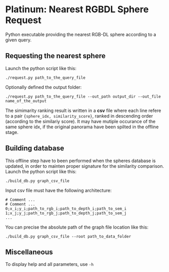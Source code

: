 # Platinum: Nearest RGBDL Sphere Request

Python executable providing the nearest RGB-DL sphere according to a given query.

## Requesting the nearest sphere

Launch the python script like this:
```
./request.py path_to_the_query_file
```
Optionally defined the output folder:
```
./request.py path_to_the_query_file --out_path output_dir --out_file name_of_the_output
```
The simimarity ranking result is written in a **csv** file where each line refere to a pair `{sphere_idx, similarity_score}`, ranked in descending order (according to the similariy score).
It may have mutiple occurance of the same sphere idx, if the original panorama have been spilted in the offline stage.

## Building database

This offline step have to been performed when the spheres database is updated, in order to mainten proper signature for the similarity comparison.
Launch the python script like this:
```
./build_db.py graph_csv_file
```
Input csv file must have the following architecture:
```
# Comment ...
# Comment ...
0;x_i;y_i;path_to_rgb_i;path_to_depth_i;path_to_sem_i
1;x_j;y_j;path_to_rgb_j;path_to_depth_j;path_to_sem_j
...
```
You can precise the absolute path of the graph file location like this:
```
./build_db.py graph_csv_file --root path_to_data_folder
```

## Miscellaneous
To display help and all parameters, use `-h`
